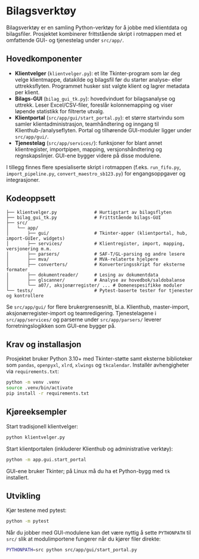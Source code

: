 # Bilagsverktøy

Bilagsverktøy er en samling Python-verktøy for å jobbe med klientdata og
bilagsfiler. Prosjektet kombinerer frittstående skript i rotmappen med et
omfattende GUI- og tjenestelag under `src/app/`.

## Hovedkomponenter

- **Klientvelger** (`klientvelger.py`): et lite Tkinter-program som lar deg velge
  klientmappe, datakilde og bilagsfil før du starter analyse- eller
  uttrekksflyten. Programmet husker sist valgte klient og lagrer metadata per
  klient.
- **Bilags-GUI** (`bilag_gui_tk.py`): hovedvinduet for bilagsanalyse og
  uttrekk. Leser Excel/CSV-filer, foreslår kolonnemapping og viser løpende
  statistikk for filtrerte utvalg.
- **Klientportal** (`src/app/gui/start_portal.py`): et større startvindu som
  samler klientadministrasjon, teamhåndtering og inngang til
  Klienthub-/analyseflyten. Portal og tilhørende GUI-moduler ligger under
  `src/app/gui/`.
- **Tjenestelag** (`src/app/services/`): funksjoner for blant annet
  klientregister, importpipen, mapping, versjonshåndtering og regnskapslinjer.
  GUI-ene bygger videre på disse modulene.

I tillegg finnes flere spesialiserte skript i rotmappen (f.eks.
`run_fifo.py`, `import_pipeline.py`, `convert_maestro_sb123.py`) for
engangsoppgaver og integrasjoner.

## Kodeoppsett

```
├── klientvelger.py              # Hurtigstart av bilagsflyten
├── bilag_gui_tk.py              # Frittstående bilags-GUI
├── src/
│   └── app/
│       ├── gui/                 # Tkinter-apper (klientportal, hub, import-GUIer, widgets)
│       ├── services/            # Klientregister, import, mapping, versjonering m.m.
│       ├── parsers/             # SAF-T/GL-parsing og andre lesere
│       ├── mva/                 # MVA-relaterte hjelpere
│       ├── converters/          # Konverteringsskript for eksterne formater
│       ├── dokumentreader/      # Lesing av dokumentdata
│       ├── glscanner/           # Analyse av hovedbok/saldobalanse
│       └── a07/, aksjonærregister/ ... # Domenespesifikke moduler
└── tests/                       # Pytest-baserte tester for tjenester og kontrollere
```

Se `src/app/gui/` for flere brukergrensesnitt, bl.a. Klienthub,
master-import, aksjonærregister-import og teamredigering.
Tjenestelagene i `src/app/services/` og parserne under `src/app/parsers/`
leverer forretningslogikken som GUI-ene bygger på.

## Krav og installasjon

Prosjektet bruker Python 3.10+ med Tkinter-støtte samt eksterne biblioteker som
`pandas`, `openpyxl`, `xlrd`, `xlwings` og `tkcalendar`. Installér avhengigheter
via `requirements.txt`:

```bash
python -m venv .venv
source .venv/bin/activate
pip install -r requirements.txt
```

## Kjøreeksempler

Start tradisjonell klientvelger:

```bash
python klientvelger.py
```

Start klientportalen (inkluderer Klienthub og administrative verktøy):

```bash
python -m app.gui.start_portal
```

GUI-ene bruker Tkinter; på Linux må du ha et Python-bygg med `tk` installert.

## Utvikling

Kjør testene med pytest:

```bash
python -m pytest
```

Når du jobber med GUI-modulene kan det være nyttig å sette `PYTHONPATH` til
`src/` slik at modulimportene fungerer når du kjører filer direkte:

```bash
PYTHONPATH=src python src/app/gui/start_portal.py
```

